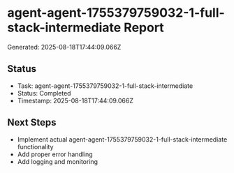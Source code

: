 # agent-agent-1755379759032-1-full-stack-intermediate Report

Generated: 2025-08-18T17:44:09.066Z

## Status
- Task: agent-agent-1755379759032-1-full-stack-intermediate
- Status: Completed
- Timestamp: 2025-08-18T17:44:09.066Z

## Next Steps
- Implement actual agent-agent-1755379759032-1-full-stack-intermediate functionality
- Add proper error handling
- Add logging and monitoring

